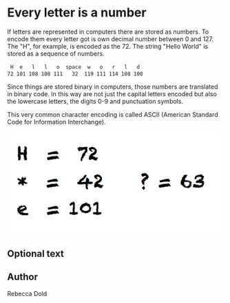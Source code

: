 <!-- BEGIN TITLE -->
# Every letter is a number
<!-- END TITLE -->

<!-- BEGIN BODY -->
If letters are represented in computers there are stored as numbers. To encode them every letter got is own decimal number between 0 and 127. The "H", for example, is encoded as the 72.
The string "Hello World" is stored as a sequence of numbers.

```
 H  e   l   l   o  space  w   o   r   l   d
72 101 108 108 111   32  119 111 114 108 100
```

Since things are stored binary in computers, those numbers are translated in binary code.
In this way are not just the capital letters encoded but also the lowercase letters, the digits 0-9 and punctuation symbols.

This very common character encoding is called ASCII (American Standard Code for Information Interchange).
<!-- END BODY -->


![Image title](../images/image-122-ascii.png)


## Optional text
<!-- BEGIN OPTIONAL -->

<!-- END OPTIONAL -->



## Author
<!-- BEGIN AUTHOR -->
Rebecca Dold
<!-- END AUTHOR -->
